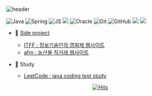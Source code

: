 ![header](https://capsule-render.vercel.app/api?type=waving&color=timeGradient&height=200&section=header&text=YERI💫&fontSize=50&animation=twinkling)

![Java](https://img.shields.io/badge/Java-007396.svg?&style=for-the-badge&logo=Java&logoColor=white)
![Spring](https://img.shields.io/badge/Spring-6DB33F.svg?&style=for-the-badge&logo=Spring&logoColor=white)
![JS](https://img.shields.io/badge/JavaScript-F7DF1E.svg?&style=for-the-badge&logo=JavaScript&logoColor=white)
<img src="https://img.shields.io/badge/jquery-0769AD?style=for-the-badge&logo=jquery&logoColor=white">
![Oracle](https://img.shields.io/badge/Oracle-F80000.svg?&style=for-the-badge&logo=Oracle&logoColor=white)
![Git](https://img.shields.io/badge/Git-F05032.svg?&style=for-the-badge&logo=Git&logoColor=white)
![GitHub](https://img.shields.io/badge/GitHub-181717.svg?&style=for-the-badge&logo=GitHub&logoColor=white)
<img src="https://img.shields.io/badge/html5-E34F26?style=for-the-badge&logo=html5&logoColor=white">
<img src="https://img.shields.io/badge/css-1572B6?style=for-the-badge&logo=css3&logoColor=white">


- 🌱 [Side project](https://jyr3177.notion.site/c3d04fffc9b44c5aae74c7e965d08755?v=9dcb8e798e7e413f9a6d3592438ff174&pvs=4)
  - [ITFF : 정보기술인의 영화제 웹사이트](https://github.com/yeri3177/itff3)
  - [afm : 농산물 직거래 웹사이트](https://github.com/yeri3177/afmSemiProject)

- 📝 Study
  - [LeetCode : java coding test study](https://github.com/yeri3177/Algorithm)

<div align=center>	
  
[![Hits](https://hits.seeyoufarm.com/api/count/incr/badge.svg?url=https%3A%2F%2Fgithub.com%2Fyeri3177&count_bg=%23F7E874&title_bg=%23555555&icon=github.svg&icon_color=%23E7E7E7&title=hits&edge_flat=false)](https://hits.seeyoufarm.com)
  
</div>

<!--
**yeri3177/yeri3177** is a ✨ _special_ ✨ repository because its `README.md` (this file) appears on your GitHub profile.

Here are some ideas to get you started:

- 🔭 I’m currently working on ...
- 🌱 I’m currently learning ...
- 👯 I’m looking to collaborate on ...
- 🤔 I’m looking for help with ...
- 💬 Ask me about ...
- 📫 How to reach me: ...
- 😄 Pronouns: ...
- ⚡ Fun fact: ...
-->
